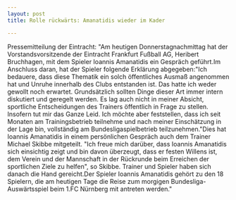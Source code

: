 ```yaml
---
layout: post
title: Rolle rückwärts: Amanatidis wieder im Kader

---
```


Pressemitteilung der Eintracht: "Am heutigen Donnerstagnachmittag hat der Vorstandsvorsitzende der Eintracht Frankfurt Fußball AG, Heribert Bruchhagen, mit dem Spieler Ioannis Amanatidis ein Gespräch geführt.Im Anschluss daran, hat der Spieler folgende Erklärung abgegeben:"Ich bedauere, dass diese Thematik ein solch öffentliches Ausmaß angenommen hat und Unruhe innerhalb des Clubs entstanden ist. Das hatte ich weder gewollt noch erwartet. Grundsätzlich sollten Dinge dieser Art immer intern diskutiert und geregelt werden. Es lag auch nicht in meiner Absicht, sportliche Entscheidungen des Trainers öffentlich in Frage zu stellen. Insofern tut mir das Ganze Leid. Ich möchte aber feststellen, dass ich seit Monaten am Trainingsbetrieb teilnehme und nach meiner Einschätzung in der Lage bin, vollständig am Bundesligaspielbetrieb teilzunehmen."Dies hat Ioannis Amanatidis in einem persönlichen Gespräch auch dem Trainer Michael Skibbe mitgeteilt. "Ich freue mich darüber, dass Ioannis Amanatidis sich einsichtig zeigt und bin davon überzeugt, dass er festen Willens ist, dem Verein und der Mannschaft in der Rückrunde beim Erreichen der sportlichen Ziele zu helfen", so Skibbe. Trainer und Spieler haben sich danach die Hand gereicht.Der Spieler Ioannis Amanatidis gehört zu den 18 Spielern, die am heutigen Tage die Reise zum morgigen Bundesliga-Auswärtsspiel beim 1.FC Nürnberg mit antreten werden."


